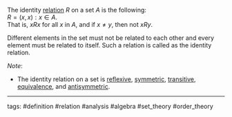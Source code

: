 The identity [relation](relation.md) $R$ on a set $A$ is the following:  
$R = {(x,x):x\in A}$.  
That is, $xRx$ for all $x$ in $A$, and if $x\neq y$, then not $xRy$.

Different elements in the set must not be related to each other and every element must be related to itself. Such a relation is called as the identity relation.

*Note*: 

* The identity relation on a set is [reflexive](reflexive%20relation.md), [symmetric](symmetric%20relation.md), [transitive](transitive%20relation.md), [equivalence](equivalence%20relation.md), and [antisymmetric](antisymmetric%20relation.md).

---

tags: #definition #relation #analysis #algebra #set_theory #order_theory
